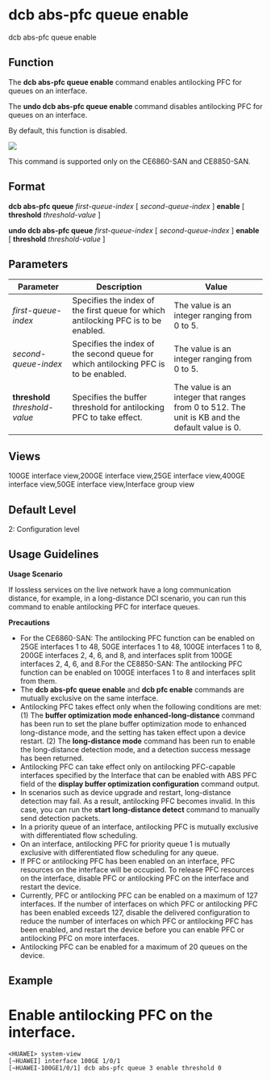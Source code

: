 dcb abs-pfc queue enable
========================

dcb abs-pfc queue enable

Function
--------



The **dcb abs-pfc queue enable** command enables antilocking PFC for queues on an interface.

The **undo dcb abs-pfc queue enable** command disables antilocking PFC for queues on an interface.



By default, this function is disabled.

![](../public_sys-resources/note_3.0-en-us.png) 

This command is supported only on the CE6860-SAN and CE8850-SAN.



Format
------

**dcb abs-pfc queue** *first-queue-index* [ *second-queue-index* ] **enable** [ **threshold** *threshold-value* ]

**undo dcb abs-pfc queue** *first-queue-index* [ *second-queue-index* ] **enable** [ **threshold** *threshold-value* ]


Parameters
----------

| Parameter | Description | Value |
| --- | --- | --- |
| *first-queue-index* | Specifies the index of the first queue for which antilocking PFC is to be enabled. | The value is an integer ranging from 0 to 5. |
| *second-queue-index* | Specifies the index of the second queue for which antilocking PFC is to be enabled. | The value is an integer ranging from 0 to 5. |
| **threshold** *threshold-value* | Specifies the buffer threshold for antilocking PFC to take effect. | The value is an integer that ranges from 0 to 512. The unit is KB and the default value is 0. |



Views
-----

100GE interface view,200GE interface view,25GE interface view,400GE interface view,50GE interface view,Interface group view


Default Level
-------------

2: Configuration level


Usage Guidelines
----------------

**Usage Scenario**

If lossless services on the live network have a long communication distance, for example, in a long-distance DCI scenario, you can run this command to enable antilocking PFC for interface queues.

**Precautions**

* For the CE6860-SAN: The antilocking PFC function can be enabled on 25GE interfaces 1 to 48, 50GE interfaces 1 to 48, 100GE interfaces 1 to 8, 200GE interfaces 2, 4, 6, and 8, and interfaces split from 100GE interfaces 2, 4, 6, and 8.For the CE8850-SAN: The antilocking PFC function can be enabled on 100GE interfaces 1 to 8 and interfaces split from them.
* The **dcb abs-pfc queue enable** and **dcb pfc enable** commands are mutually exclusive on the same interface.
* Antilocking PFC takes effect only when the following conditions are met: (1) The **buffer optimization mode enhanced-long-distance** command has been run to set the plane buffer optimization mode to enhanced long-distance mode, and the setting has taken effect upon a device restart. (2) The **long-distance mode** command has been run to enable the long-distance detection mode, and a detection success message has been returned.
* Antilocking PFC can take effect only on antilocking PFC-capable interfaces specified by the Interface that can be enabled with ABS PFC field of the **display buffer optimization configuration** command output.
* In scenarios such as device upgrade and restart, long-distance detection may fail. As a result, antilocking PFC becomes invalid. In this case, you can run the **start long-distance detect** command to manually send detection packets.
* In a priority queue of an interface, antilocking PFC is mutually exclusive with differentiated flow scheduling.
* On an interface, antilocking PFC for priority queue 1 is mutually exclusive with differentiated flow scheduling for any queue.
* If PFC or antilocking PFC has been enabled on an interface, PFC resources on the interface will be occupied. To release PFC resources on the interface, disable PFC or antilocking PFC on the interface and restart the device.
* Currently, PFC or antilocking PFC can be enabled on a maximum of 127 interfaces. If the number of interfaces on which PFC or antilocking PFC has been enabled exceeds 127, disable the delivered configuration to reduce the number of interfaces on which PFC or antilocking PFC has been enabled, and restart the device before you can enable PFC or antilocking PFC on more interfaces.
* Antilocking PFC can be enabled for a maximum of 20 queues on the device.

Example
-------

# Enable antilocking PFC on the interface.
```
<HUAWEI> system-view
[~HUAWEI] interface 100GE 1/0/1
[~HUAWEI-100GE1/0/1] dcb abs-pfc queue 3 enable threshold 0

```